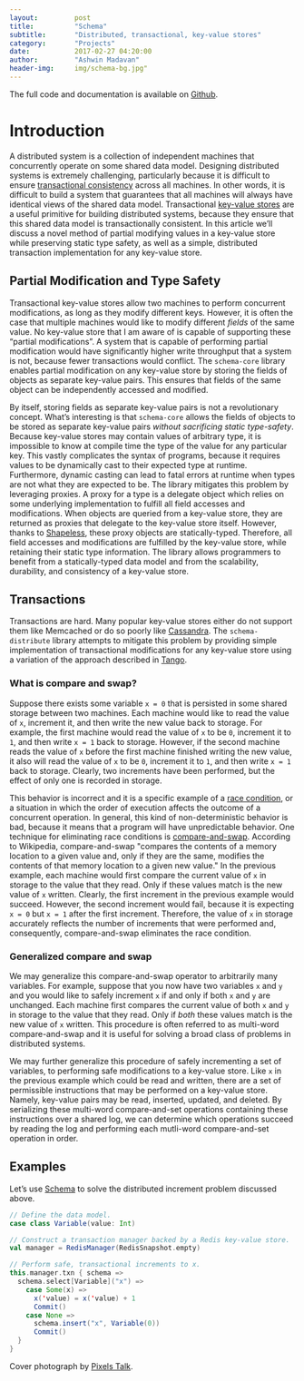```yaml
---
layout:         post
title:          "Schema"
subtitle:       "Distributed, transactional, key-value stores"
category:       "Projects"
date:           2017-02-27 04:20:00
author:         "Ashwin Madavan"
header-img:     img/schema-bg.jpg"
---
```


The full code and documentation is available on [Github](https://github.com/ashwin153/schema).

# Introduction
A distributed system is a collection of independent machines that concurrently operate on some shared data model. Designing distributed systems is extremely challenging, particularly because it is difficult to ensure [transactional consistency](https://en.wikipedia.org/wiki/Data_consistency#Transaction_consistency) across all machines. In other words, it is difficult to build a system that guarantees that all machines will always have identical views of the shared data model. Transactional [key-value stores](https://en.wikipedia.org/wiki/Key-value_database) are a useful primitive for building distributed systems, because they ensure that this shared data model is transactionally consistent.
In this article we’ll discuss a novel method of partial modifying values in a key-value store while preserving static type safety, as well as a simple, distributed transaction implementation for any key-value store.

## Partial Modification and Type Safety
Transactional key-value stores allow two machines to perform concurrent modifications, as long as they modify different keys. However, it is often the case that multiple machines would like to modify different *fields* of the same value. No key-value store that I am aware of is capable of supporting these “partial modifications”. A system that is capable of performing partial modification would have significantly higher write throughput that a system is not, because fewer transactions would conflict. The ```schema-core``` library enables partial modification on any key-value store by storing the fields of objects as separate key-value pairs. This ensures that fields of the same object can be independently accessed and modified.

By itself, storing fields as separate key-value pairs is not a revolutionary concept. What’s interesting is that ```schema-core``` allows the fields of objects to be stored as separate key-value pairs *without sacrificing static type-safety*. Because key-value stores may contain values of arbitrary type, it is impossible to know at compile time the type of the value for any particular key. This vastly complicates the syntax of programs, because it requires values to be dynamically cast to their expected type at runtime. Furthermore, dynamic casting can lead to fatal errors at runtime when types are not what they are expected to be. The library mitigates this problem by leveraging proxies. A proxy for a type is a delegate object which relies on some underlying implementation to fulfill all field accesses and modifications. When objects are queried from a key-value store, they are returned as proxies that delegate to the key-value store itself. However, thanks to [Shapeless](https://github.com/milessabin/shapeless), these proxy objects are statically-typed. Therefore, all field accesses and modifications are fulfilled by the key-value store, while retaining their static type information. The library allows programmers to benefit from a statically-typed data model and from the scalability, durability, and consistency of a key-value store.

## Transactions
Transactions are hard. Many popular key-value stores either do not support them like Memcached or do so poorly like [Cassandra](http://stackoverflow.com/a/3007465/1447029). The ```schema-distribute``` library attempts to mitigate this problem by providing simple implementation of transactional modifications for any key-value store using a variation of the approach described in [Tango](http://www.cs.cornell.edu/~taozou/sosp13/tangososp.pdf).

### What is compare and swap?
Suppose there exists some variable ```x = 0``` that is persisted in some shared storage between two machines. Each machine would like to read the value of ```x```, increment it, and then write the new value back to storage. For example, the first machine would read the value of ```x``` to be ```0```, increment it to ```1```, and then write ```x = 1``` back to storage. However, if the second machine reads the value of ```x``` before the first machine finished writing the new value, it also will read the value of ```x``` to be ```0```, increment it to ```1```, and then write ```x = 1``` back to storage. Clearly, two increments have been performed, but the effect of only one is recorded in storage.

This behavior is incorrect and it is a specific example of a [race condition](https://en.wikipedia.org/wiki/Race_condition), or a situation in which the order of execution affects the outcome of a concurrent operation. In general, this kind of non-deterministic behavior is bad, because it means that a program will have unpredictable behavior. One technique for eliminating race conditions is [compare-and-swap](https://en.wikipedia.org/wiki/Compare-and-swap). According to Wikipedia, compare-and-swap "compares the contents of a memory location to a given value and, only if they are the same, modifies the contents of that memory location to a given new value." In the previous example, each machine would first compare the current value of ```x``` in storage to the value that they read. Only if these values match is the new value of ```x``` written. Clearly, the first increment in the previous example would succeed. However, the second increment would fail, because it is expecting ```x = 0``` but ```x = 1``` after the first increment. Therefore, the value of ```x``` in storage accurately reflects the number of increments that were performed and, consequently, compare-and-swap eliminates the race condition.

### Generalized compare and swap
We may generalize this compare-and-swap operator to arbitrarily many variables. For example, suppose that you now have two variables ```x``` and ```y``` and you would like to safely increment ```x``` if and only if both ```x``` and ```y``` are unchanged. Each machine first compares the current value of both ```x``` and ```y``` in storage to the value that they read. Only if *both* these values match is the new value of ```x``` written. This procedure is often referred to as multi-word compare-and-swap and it is useful for solving a broad class of problems in distributed systems.

We may further generalize this procedure of safely incrementing a set of variables, to performing safe modifications to a key-value store. Like ```x``` in the previous example which could be read and written, there are a set of permissible instructions that may be performed on a key-value store. Namely, key-value pairs may be read, inserted, updated, and deleted. By serializing these multi-word compare-and-set operations containing these instructions over a shared log, we can determine which operations succeed by reading the log and performing each mutli-word compare-and-set operation in order.

## Examples
Let’s use [Schema](https://github.com/ashwin153/schema) to solve the distributed increment problem discussed above.

```scala
// Define the data model.
case class Variable(value: Int)

// Construct a transaction manager backed by a Redis key-value store.
val manager = RedisManager(RedisSnapshot.empty)

// Perform safe, transactional increments to x.
this.manager.txn { schema =>
  schema.select[Variable]("x") =>
    case Some(x) =>
      x('value) = x('value) + 1
      Commit()
    case None =>
      schema.insert("x", Variable(0))
      Commit()
  }
}
```

Cover photograph by [Pixels Talk](http://www.pixelstalk.net/wp-content/uploads/2016/11/Data-Wallpaper-for-Desktop.jpg).
